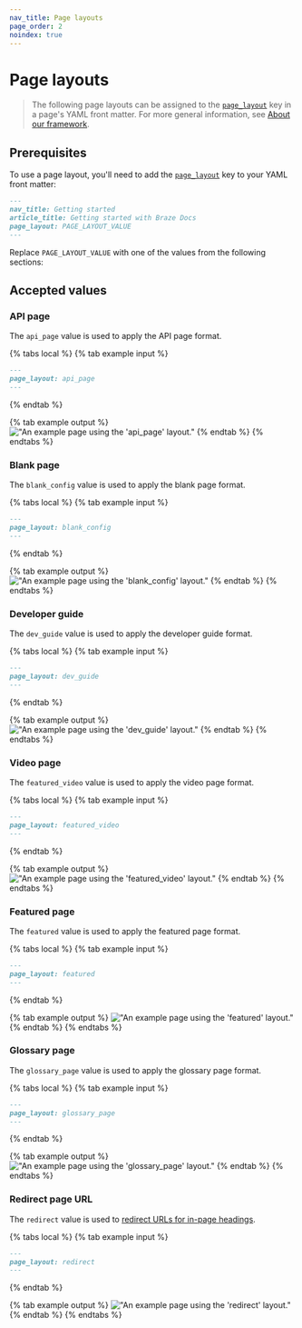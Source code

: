 ```yaml
---
nav_title: Page layouts 
page_order: 2
noindex: true
---
```


#  Page layouts

> The following page layouts can be assigned to the [`page_layout`]({{sitebase.url}}/docs/home/yaml_front_matter/metadata/#page-layout) key in a page's YAML front matter. For more general information, see [About our framework]({{sitebase.url}}/docs/home/about_our_framework/#layouts).

## Prerequisites

To use a page layout, you'll need to add the [`page_layout`]({{sitebase.url}}/docs/home/yaml_front_matter/metadata/#page-layout) key to your YAML front matter:

```markdown
---
nav_title: Getting started
article_title: Getting started with Braze Docs
page_layout: PAGE_LAYOUT_VALUE
---
```

Replace `PAGE_LAYOUT_VALUE` with one of the values from the following sections:

## Accepted values

### API page

The `api_page` value is used to apply the API page format.

{% tabs local %}
{% tab example input %}
```markdown
---
page_layout: api_page
---
```
{% endtab %}

{% tab example output %}
!["An example page using the 'api_page' layout."]()
{% endtab %}
{% endtabs %}

### Blank page

The `blank_config` value is used to apply the blank page format. 

{% tabs local %}
{% tab example input %}
```markdown
---
page_layout: blank_config
---
```
{% endtab %}

{% tab example output %}
!["An example page using the 'blank_config' layout."]()
{% endtab %}
{% endtabs %}

### Developer guide

The `dev_guide` value is used to apply the developer guide format. 

{% tabs local %}
{% tab example input %}
```markdown
---
page_layout: dev_guide
---
```
{% endtab %}

{% tab example output %}
!["An example page using the 'dev_guide' layout."]()
{% endtab %}
{% endtabs %}

### Video page

The `featured_video` value is used to apply the video page format. 

{% tabs local %}
{% tab example input %}
```markdown
---
page_layout: featured_video
---
```
{% endtab %}

{% tab example output %}
!["An example page using the 'featured_video' layout."]()
{% endtab %}
{% endtabs %}

### Featured page

The `featured` value is used to apply the featured page format. 

{% tabs local %}
{% tab example input %}
```markdown
---
page_layout: featured
---
```
{% endtab %}

{% tab example output %}
!["An example page using the 'featured' layout."]()
{% endtab %}
{% endtabs %}

### Glossary page

The `glossary_page` value is used to apply the glossary page format. 

{% tabs local %}
{% tab example input %}
```markdown
---
page_layout: glossary_page
---
```
{% endtab %}

{% tab example output %}
!["An example page using the 'glossary_page' layout."]()
{% endtab %}
{% endtabs %}

### Redirect page URL

The `redirect` value is used to [redirect URLs for in-page headings]({{sitebase.url}}/docs/home/content_management/redirecting_urls/#redirecting-a-heading). 

{% tabs local %}
{% tab example input %}
```markdown
---
page_layout: redirect
---
```
{% endtab %}

{% tab example output %}
!["An example page using the 'redirect' layout."]()
{% endtab %}
{% endtabs %}
